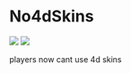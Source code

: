 # No4dSkins
[![](https://poggit.pmmp.io/shield.dl/No4dSkins)](https://poggit.pmmp.io/p/No4dSkins)
[![](https://poggit.pmmp.io/shield.state/No4dSkins)](https://poggit.pmmp.io/p/No4dSkins)

players now cant use 4d skins
